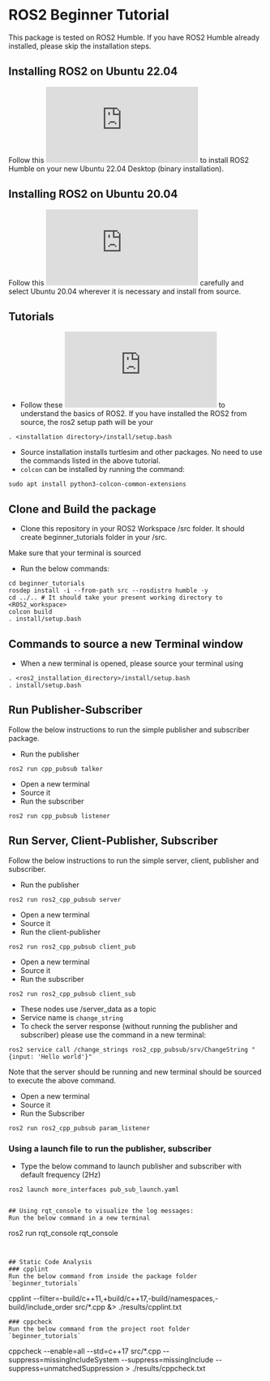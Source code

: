 # ROS2 Beginner Tutorial
This package is tested on ROS2 Humble. If you have ROS2 Humble already installed, please skip the installation steps.
## Installing ROS2 on Ubuntu 22.04
Follow this ![link](http://docs.ros.org/en/humble/Installation/Alternatives/Ubuntu-Install-Binary.html) to install ROS2 Humble on your new Ubuntu 22.04 Desktop (binary installation).
## Installing ROS2 on Ubuntu 20.04
Follow this ![link](http://docs.ros.org/en/humble/Installation/Alternatives/Ubuntu-Development-Setup.html) carefully and select Ubuntu 20.04 wherever it is necessary and install from source.
## Tutorials
- Follow these ![tutorial](http://docs.ros.org/en/humble/Tutorials.html) to understand the basics of ROS2. If you have installed the ROS2 from source, the ros2 setup path will be your 
```
. <installation directory>/install/setup.bash
```
- Source installation installs turtlesim and other packages. No need to use the commands listed in the above tutorial. 
- `colcon` can be installed by running the command:
```
sudo apt install python3-colcon-common-extensions
```

## Clone and Build the package
- Clone this repository in your ROS2 Workspace /src folder. It should create beginner_tutorials folder in your /src.

Make sure that your terminal is sourced
- Run the below commands:
```
cd beginner_tutorials
rosdep install -i --from-path src --rosdistro humble -y
cd ../.. # It should take your present working directory to <ROS2_workspace>
colcon build
. install/setup.bash
```

## Commands to source a new Terminal window
- When a new terminal is opened, please source your terminal using
```
. <ros2_installation_directory>/install/setup.bash
. install/setup.bash
```

## Run Publisher-Subscriber
Follow the below instructions to run the simple publisher and subscriber package.
- Run the publisher
```
ros2 run cpp_pubsub talker
```
- Open a new terminal
- Source it
- Run the subscriber
```
ros2 run cpp_pubsub listener
```

## Run Server, Client-Publisher, Subscriber
Follow the below instructions to run the simple server, client, publisher and subscriber.
- Run the publisher
```
ros2 run ros2_cpp_pubsub server
```
- Open a new terminal
- Source it
- Run the client-publisher
```
ros2 run ros2_cpp_pubsub client_pub
```
- Open a new terminal
- Source it
- Run the subscriber
```
ros2 run ros2_cpp_pubsub client_sub
```
- These nodes use /server_data as a topic
- Service name is ```change_string```
- To check the server response (without running the publisher and subscriber) please use the command in a new terminal:
```
ros2 service call /change_strings ros2_cpp_pubsub/srv/ChangeString "{input: 'Hello world'}"
```
Note that the server should be running and new terminal should be sourced to execute the above command.

- Open a new terminal
- Source it
- Run the Subscriber
```
ros2 run ros2_cpp_pubsub param_listener
```
### Using a launch file to run the publisher, subscriber
- Type the below command to launch publisher and subscriber with default frequency (2Hz)
```
ros2 launch more_interfaces pub_sub_launch.yaml
```

```

## Using rqt_console to visualize the log messages:
Run the below command in a new terminal
```
ros2 run rqt_console rqt_console
```


## Static Code Analysis
### cpplint
Run the below command from inside the package folder `beginner_tutorials`
```
cpplint --filter=-build/c++11,+build/c++17,-build/namespaces,-build/include_order src/*.cpp &> ./results/cpplint.txt
```
### cppcheck
Run the below command from the project root folder `beginner_tutorials`
```
cppcheck --enable=all --std=c++17 src/*.cpp --suppress=missingIncludeSystem --suppress=missingInclude --suppress=unmatchedSuppression > ./results/cppcheck.txt

